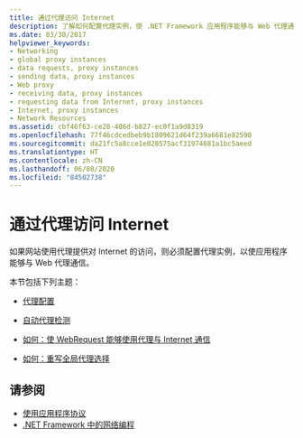 ```yaml
---
title: 通过代理访问 Internet
description: 了解如何配置代理实例，使 .NET Framework 应用程序能够与 Web 代理通信。
ms.date: 03/30/2017
helpviewer_keywords:
- Networking
- global proxy instances
- data requests, proxy instances
- sending data, proxy instances
- Web proxy
- receiving data, proxy instances
- requesting data from Internet, proxy instances
- Internet, proxy instances
- Network Resources
ms.assetid: cbf46f63-ce28-486d-b827-ec0f1a9d8319
ms.openlocfilehash: 77f46cdcedbeb9b1809621d64f239a6681e82590
ms.sourcegitcommit: da21fc5a8cce1e028575acf31974681a1bc5aeed
ms.translationtype: HT
ms.contentlocale: zh-CN
ms.lasthandoff: 06/08/2020
ms.locfileid: "84502738"
---
```

# <a name="accessing-the-internet-through-a-proxy"></a>通过代理访问 Internet
如果网站使用代理提供对 Internet 的访问，则必须配置代理实例，以使应用程序能够与 Web 代理通信。  
  
 本节包括下列主题：  
  
- [代理配置](proxy-configuration.md)  
  
- [自动代理检测](automatic-proxy-detection.md)  
  
- [如何：使 WebRequest 能够使用代理与 Internet 通信](how-to-enable-a-webrequest-to-use-a-proxy-to-communicate-with-the-internet.md)  
  
- [如何：重写全局代理选择](how-to-override-a-global-proxy-selection.md)  
  
## <a name="see-also"></a>请参阅

- [使用应用程序协议](using-application-protocols.md)
- [.NET Framework 中的网络编程](index.md)
